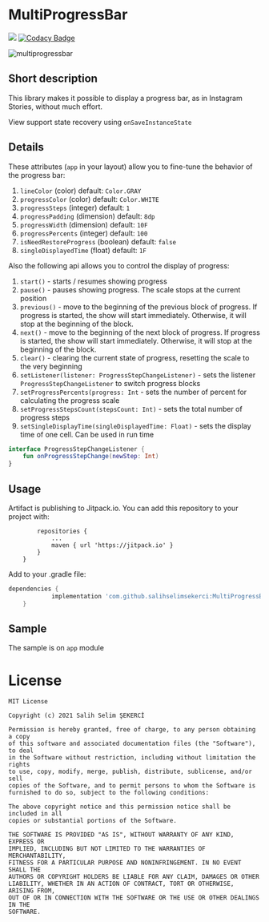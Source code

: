 # MultiProgressBar
[![](https://jitpack.io/v/salihselimsekerci/MultiProgressBar.svg)](https://jitpack.io/#salihselimsekerci/MultiProgressBar)
[![Codacy Badge](https://app.codacy.com/project/badge/Grade/c4689c2c33774ef0ac7ce784cc4e3fe2)](https://www.codacy.com/gh/salihselimsekerci/MultiProgressBar/dashboard?utm_source=github.com&amp;utm_medium=referral&amp;utm_content=salihselimsekerci/MultiProgressBar&amp;utm_campaign=Badge_Grade)


![multiprogressbar](https://user-images.githubusercontent.com/53614606/109932377-24ae0b00-7cdb-11eb-9b52-87fc160b4d2e.gif)


## Short description

This library makes it possible to display a progress bar, as in Instagram Stories, without much effort.

View support state recovery using `onSaveInstanceState`

## Details

These attributes (`app` in your layout) allow you to fine-tune the behavior of the progress bar:

1. `lineColor` (color) default: `Color.GRAY`
1. `progressColor` (color) default: `Color.WHITE`
1. `progressSteps` (integer) default: `1`
1. `progressPadding` (dimension) default: `8dp`
1. `progressWidth` (dimension) default: `10F`
1. `progressPercents` (integer) default: `100`
1. `isNeedRestoreProgress` (boolean) default: `false`
1. `singleDisplayedTime` (float) default: `1F`

Also the following api allows you to control the display of progress:

1. `start()` - starts / resumes showing progress
1. `pause()` - pauses showing progress. The scale stops at the current position
1. `previous()` - move to the beginning of the previous block of progress. If progress is started, the show will start immediately. Otherwise, it will stop at the beginning of the block.
1. `next()` - move to the beginning of the next block of progress. If progress is started, the show will start immediately. Otherwise, it will stop at the beginning of the block.
1. `clear()` - clearing the current state of progress, resetting the scale to the very beginning
1. `setListener(listener: ProgressStepChangeListener)` - sets the listener `ProgressStepChangeListener` to switch progress blocks
1. `setProgressPercents(progress: Int` - sets the number of percent for calculating the progress scale
1. `setProgressStepsCount(stepsCount: Int)` - sets the total number of progress steps
1. `setSingleDisplayTime(singleDisplayedTime: Float)` - sets the display time of one cell. Can be used in run time

``` kotlin
interface ProgressStepChangeListener {
    fun onProgressStepChange(newStep: Int)
}
```

## Usage

Artifact is publishing to Jitpack.io. You can add this repository to your project with:
```	allprojects {
		repositories {
			...
			maven { url 'https://jitpack.io' }
		}
	}
```

Add to your .gradle file:
```gradle
dependencies {
	        implementation 'com.github.salihselimsekerci:MultiProgressBar:Tag'
	}
```

## Sample

The sample is on `app` module


# License

    MIT License

    Copyright (c) 2021 Salih Selim ŞEKERCİ

    Permission is hereby granted, free of charge, to any person obtaining a copy
    of this software and associated documentation files (the "Software"), to deal
    in the Software without restriction, including without limitation the rights
    to use, copy, modify, merge, publish, distribute, sublicense, and/or sell
    copies of the Software, and to permit persons to whom the Software is
    furnished to do so, subject to the following conditions:

    The above copyright notice and this permission notice shall be included in all
    copies or substantial portions of the Software.

    THE SOFTWARE IS PROVIDED "AS IS", WITHOUT WARRANTY OF ANY KIND, EXPRESS OR
    IMPLIED, INCLUDING BUT NOT LIMITED TO THE WARRANTIES OF MERCHANTABILITY,
    FITNESS FOR A PARTICULAR PURPOSE AND NONINFRINGEMENT. IN NO EVENT SHALL THE
    AUTHORS OR COPYRIGHT HOLDERS BE LIABLE FOR ANY CLAIM, DAMAGES OR OTHER
    LIABILITY, WHETHER IN AN ACTION OF CONTRACT, TORT OR OTHERWISE, ARISING FROM,
    OUT OF OR IN CONNECTION WITH THE SOFTWARE OR THE USE OR OTHER DEALINGS IN THE
    SOFTWARE.
